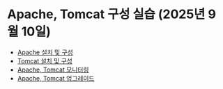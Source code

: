 # Apache, Tomcat 구성 실습 (2025년 9월 10일)

- [Apache 설치 및 구성](APACHE.md)
- [Tomcat 설치 및 구성](TOMCAT.md)
- [Apache, Tomcat 모니터링](MONITOR.md)
- [Apache, Tomcat 업그레이드](UPGRADE.md)